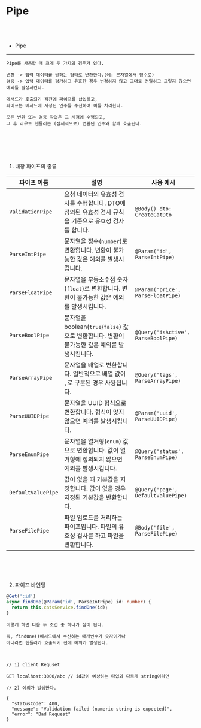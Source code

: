 # Pipe

<br />
<br />

* Pipe
---

```
Pipe를 사용할 때 크게 두 가지의 경우가 있다.

변환 -> 입력 데이터를 원하는 형태로 변환한다.(예: 문자열에서 정수로)
검증 -> 입력 데이터를 평가하고 유효한 경우 변경하지 않고 그대로 전달하고 그렇지 않으면 예외를 발생시킨다.

메서드가 호출되기 직전에 파이프를 삽입하고,
파이프는 메서드에 지정된 인수를 수신하여 이를 처리한다.

모든 변환 또는 검증 작업은 그 시점에 수행되고,
그 후 라우트 핸들러는 (잠재적으로) 변환된 인수와 함께 호출된다.
```

<br />
<br />
<br />
<br />

1. 내장 파이프의 종류

| 파이프 이름             | 설명                                                         | 사용 예시                           |
|---------------------|------------------------------------------------------------|----------------------------------|
| `ValidationPipe`     | 요청 데이터의 유효성 검사를 수행합니다. DTO에 정의된 유효성 검사 규칙을 기준으로 유효성 검사를 합니다. | `@Body() dto: CreateCatDto`      |
| `ParseIntPipe`       | 문자열을 정수(`number`)로 변환합니다. 변환이 불가능한 값은 예외를 발생시킵니다. | `@Param('id', ParseIntPipe)`     |
| `ParseFloatPipe`     | 문자열을 부동소수점 숫자(`float`)로 변환합니다. 변환이 불가능한 값은 예외를 발생시킵니다. | `@Param('price', ParseFloatPipe)`|
| `ParseBoolPipe`      | 문자열을 boolean(`true`/`false`) 값으로 변환합니다. 변환이 불가능한 값은 예외를 발생시킵니다. | `@Query('isActive', ParseBoolPipe)` |
| `ParseArrayPipe`     | 문자열을 배열로 변환합니다. 일반적으로 배열 값이 `,`로 구분된 경우 사용됩니다. | `@Query('tags', ParseArrayPipe)` |
| `ParseUUIDPipe`      | 문자열을 UUID 형식으로 변환합니다. 형식이 맞지 않으면 예외를 발생시킵니다. | `@Param('uuid', ParseUUIDPipe)`  |
| `ParseEnumPipe`      | 문자열을 열거형(`enum`) 값으로 변환합니다. 값이 열거형에 정의되지 않으면 예외를 발생시킵니다. | `@Query('status', ParseEnumPipe)`|
| `DefaultValuePipe`   | 값이 없을 때 기본값을 지정합니다. 값이 없을 경우 지정된 기본값을 반환합니다. | `@Query('page', DefaultValuePipe)` |
| `ParseFilePipe`      | 파일 업로드를 처리하는 파이프입니다. 파일의 유효성 검사를 하고 파일을 변환합니다. | `@Body('file', ParseFilePipe)`   |

<br />
<br />
<br />

2. 파이프 바인딩

```ts
@Get(':id')
async findOne(@Param('id', ParseIntPipe) id: number) {
  return this.catsService.findOne(id);
}
```

```
이렇게 하면 다음 두 조건 중 하나가 참이 된다.

즉, findOne()메서드에서 수신하는 매개변수가 숫자이거나
아니라면 핸들러가 호출되기 전에 예외가 발생한다.
```

<br />

```
// 1) Client Requset

GET localhost:3000/abc // id값이 예상하는 타입과 다르게 string이라면
```

```
// 2) 예외가 발생한다.

{
  "statusCode": 400,
  "message": "Validation failed (numeric string is expected)",
  "error": "Bad Request"
}
```
